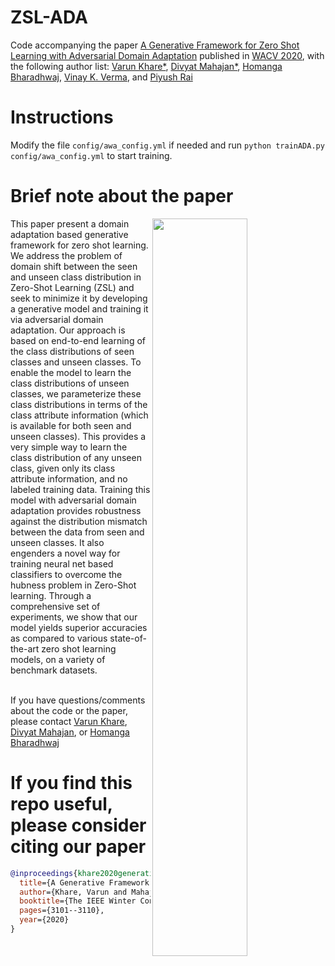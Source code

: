 # ZSL-ADA
Code accompanying the paper [A Generative Framework for Zero Shot Learning with Adversarial Domain Adaptation](https://arxiv.org/abs/1906.03038) published in [WACV 2020](http://wacv20.wacv.net/), with the following author list: [Varun Khare*](https://vkkhare.github.io/), [Divyat Mahajan*](https://divyat09.github.io/), [Homanga Bharadhwaj](https://homangab.github.io/), [Vinay K. Verma](), and [Piyush Rai](https://homangab.github.io/)

# Instructions

Modify the file `config/awa_config.yml` if needed and run `python trainADA.py config/awa_config.yml` to start training.

# Brief note about the paper
<img src="Overall.pdf" width=55% align="right">
This paper present a domain adaptation based generative framework for zero shot  learning. We address the problem of domain shift between the seen and unseen class distribution in Zero-Shot Learning (ZSL) and seek to minimize it by developing a generative model and training it via adversarial domain adaptation. Our approach is based on end-to-end learning of the class distributions of seen classes and unseen classes. To enable the model to learn the class distributions of unseen classes, we parameterize these class distributions in terms of the class attribute information (which is available for both seen and unseen classes). This provides a very simple way to learn the class distribution of any unseen class, given only its class attribute information, and no labeled training data. Training this model with adversarial domain adaptation provides robustness against the distribution mismatch between the data from seen and unseen classes. It also engenders a novel way for training neural net based classifiers to overcome the hubness problem in Zero-Shot learning. Through a comprehensive set of experiments, we show that our model yields superior accuracies as compared to various state-of-the-art zero shot learning models, on a variety of benchmark datasets.  

&nbsp;
&nbsp;
</br>
If you have questions/comments about the code or the paper, please contact [Varun Khare](http://home.iitk.ac.in/~varun/), [Divyat Mahajan](https://divyat09.github.io/), or [Homanga Bharadhwaj](https://homangab.github.io/)

# If you find this repo useful, please consider citing our paper

```bibtex
@inproceedings{khare2020generative,
  title={A Generative Framework for Zero Shot Learning with Adversarial Domain Adaptation},
  author={Khare, Varun and Mahajan, Divyat and Bharadhwaj, Homanga and Verma, Vinay Kumar and Rai, Piyush},
  booktitle={The IEEE Winter Conference on Applications of Computer Vision},
  pages={3101--3110},
  year={2020}
}
```
